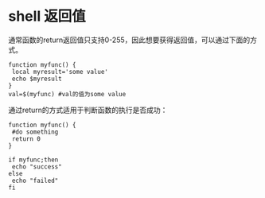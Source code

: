 # shell 返回值

通常函数的return返回值只支持0-255，因此想要获得返回值，可以通过下面的方式。

```shell
function myfunc() {
 local myresult='some value'
 echo $myresult
}
val=$(myfunc) #val的值为some value

```

通过return的方式适用于判断函数的执行是否成功：
```shell
function myfunc() {
 #do something
 return 0
}

if myfunc;then
 echo "success"
else
 echo "failed"
fi
```

